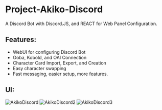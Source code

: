# Project-Akiko-Discord
A Discord Bot with Discord.JS, and REACT for Web Panel Configuration.
## Features:
- WebUI for configuring Discord Bot
- Ooba, Kobold, and OAI Connection
- Character Card Import, Export, and Creation
- Easy character swapping
- Fast messaging, easier setup, more features.
## UI:
![AkikoDiscord](https://github.com/Project-Akiko/Project-Akiko-Discord/assets/26259870/08967e1c-6590-4638-8615-a7b0c9fe1ee2)
![AkikoDiscord2](https://github.com/Project-Akiko/Project-Akiko-Discord/assets/26259870/08a20181-e96b-49c8-a75f-c6dc9337fb3f)
![AkikoDiscord3](https://github.com/Project-Akiko/Project-Akiko-Discord/assets/26259870/7a8458a6-d507-420d-9120-2fd372a07206)
